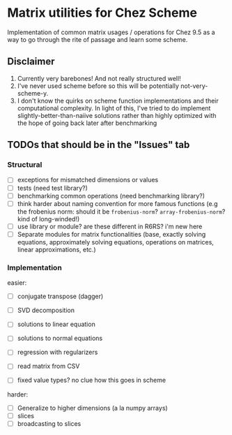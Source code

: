 # Matrix utilities for Chez Scheme

Implementation of common matrix usages / operations for Chez 9.5 as a
way to go through the rite of passage and learn some scheme.

## Disclaimer
1. Currently very barebones! And not really structured well! 
2. I've never used scheme before so this will be potentially
not-very-scheme-y. 
3. I don't know the quirks on scheme function implementations and
their computational complexity. In light of this, I've tried to do
implement slightly-better-than-naiive solutions rather than highly
optimized with the hope of going back later after benchmarking

## TODOs that should be in the "Issues" tab
### Structural
* [ ] exceptions for mismatched dimensions or values
* [ ] tests (need test library?)
* [ ] benchmarking common operations (need benchmarking library?)
* [ ] think harder about naming convention for more famous functions
      (e.g the frobenius norm: should it be `frobenius-norm`?
      `array-frobenius-norm`? kind of long-winded!)
* [ ] use library or module? are these different in R6RS? i'm new here
* [ ] Separate modules for matrix functionalities (base, exactly
      solving equations, approximately solving equations, operations
      on matrices, linear approximations, etc.)

### Implementation
easier:
* [ ] conjugate transpose (dagger)
* [ ] SVD decomposition
* [ ] solutions to linear equation
* [ ] solutions to normal equations
* [ ] regression with regularizers
* [ ] read matrix from CSV
* [ ] fixed value types? no clue how this goes in scheme


harder:
* [ ] Generalize to higher dimensions (a la numpy arrays)
* [ ] slices
* [ ] broadcasting to slices
